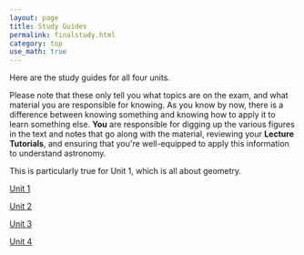```yaml
---
layout: page
title: Study Guides 
permalink: finalstudy.html 
category: top
use_math: true
---
```


Here are the study guides for all four units.

Please note that these only tell you what topics are on the exam, and what material you are responsible for knowing. As you know by now, there is a difference between knowing something
and knowing how to apply it to learn something else. **You** are responsible for digging up the various figures in the text and notes that go along with the material, reviewing your 
**Lecture Tutorials**, and ensuring that you're well-equipped to apply this information to understand astronomy.

This is particularly true for Unit 1, which is all about geometry. 



<a href="exam1study.html">Unit 1</a>

<a href="exam2study.html">Unit 2</a>

<a href="exam3study.html">Unit 3</a>

<a href="exam4study.html">Unit 4</a>
